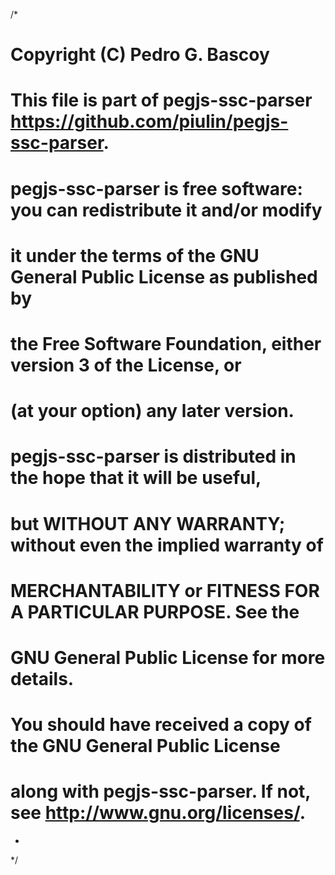 /*
# Copyright (C) Pedro G. Bascoy
# This file is part of pegjs-ssc-parser <https://github.com/piulin/pegjs-ssc-parser>.
#
# pegjs-ssc-parser is free software: you can redistribute it and/or modify
# it under the terms of the GNU General Public License as published by
# the Free Software Foundation, either version 3 of the License, or
# (at your option) any later version.
#
# pegjs-ssc-parser is distributed in the hope that it will be useful,
# but WITHOUT ANY WARRANTY; without even the implied warranty of
# MERCHANTABILITY or FITNESS FOR A PARTICULAR PURPOSE.  See the
# GNU General Public License for more details.
#
# You should have received a copy of the GNU General Public License
# along with pegjs-ssc-parser. If not, see <http://www.gnu.org/licenses/>.
*
*/

